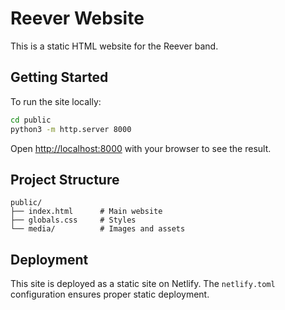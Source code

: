# Reever Website

This is a static HTML website for the Reever band.

## Getting Started

To run the site locally:

```bash
cd public
python3 -m http.server 8000
```

Open [http://localhost:8000](http://localhost:8000) with your browser to see the result.

## Project Structure

```
public/
├── index.html      # Main website
├── globals.css     # Styles
└── media/          # Images and assets
```

## Deployment

This site is deployed as a static site on Netlify. The `netlify.toml` configuration ensures proper static deployment.
